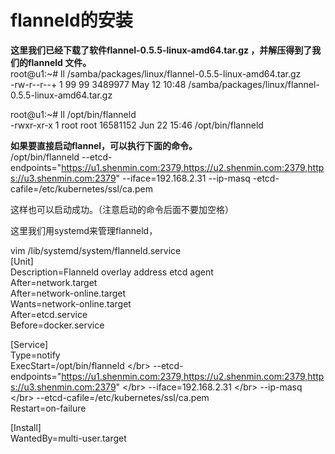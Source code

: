 # flanneld的安装

**这里我们已经下载了软件flannel-0.5.5-linux-amd64.tar.gz ，并解压得到了我们的flanneld 文件。</br>**
root@u1:~# ll /samba/packages/linux/flannel-0.5.5-linux-amd64.tar.gz </br>
-rw-r--r--+ 1 99 99 3489977 May 12 10:48 /samba/packages/linux/flannel-0.5.5-linux-amd64.tar.gz</br>


root@u1:~# ll /opt/bin/flanneld </br>
-rwxr-xr-x 1 root root 16581152 Jun 22 15:46 /opt/bin/flanneld</br>

**如果要直接启动flannel，可以执行下面的命令。**   </br>
/opt/bin/flanneld --etcd-endpoints="https://u1.shenmin.com:2379,https://u2.shenmin.com:2379,https://u3.shenmin.com:2379" --iface=192.168.2.31 --ip-masq -etcd-cafile=/etc/kubernetes/ssl/ca.pem </br>

这样也可以启动成功。（注意启动的命令后面不要加空格）

这里我们用systemd来管理flanneld， </br>

vim /lib/systemd/system/flanneld.service</br>
[Unit]</br>
Description=Flanneld overlay address etcd agent</br>
After=network.target</br>
After=network-online.target</br>
Wants=network-online.target</br>
After=etcd.service</br>
Before=docker.service</br>

[Service]</br>
Type=notify</br>
ExecStart=/opt/bin/flanneld \</br>
  --etcd-endpoints="https://u1.shenmin.com:2379,https://u2.shenmin.com:2379,https://u3.shenmin.com:2379" \</br>
  --iface=192.168.2.31 \</br>
  --ip-masq \</br>
  --etcd-cafile=/etc/kubernetes/ssl/ca.pem</br>
Restart=on-failure</br>

[Install]</br>
WantedBy=multi-user.target</br>
